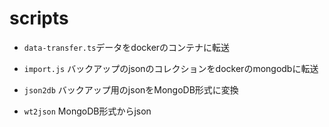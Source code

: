 # scripts

- `data-transfer.ts`データをdockerのコンテナに転送

- `import.js` バックアップのjsonのコレクションをdockerのmongodbに転送

- `json2db` バックアップ用のjsonをMongoDB形式に変換

- `wt2json` MongoDB形式からjson
